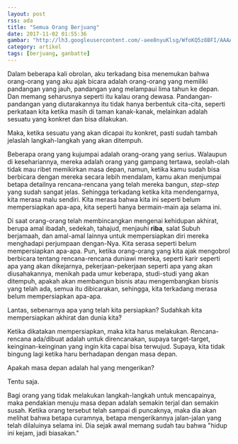 ```yaml
---
layout: post
rss: ada
title: "Semua Orang Berjuang"
date: 2017-11-02 01:55:36
gambar: "http://lh3.googleusercontent.com/-aee8nyuKlsg/WfoKQ5z8BFI/AAAAAAAACng/7fgbhW8R0VUZhr8--NsJ8TQxueHzJT6MQCLcBGAs/s900/ganbatte.jpg"
category: artikel
tags: [berjuang, ganbatte]
---
```


Dalam beberapa kali obrolan, aku terkadang bisa menemukan bahwa orang-orang yang aku ajak bicara adalah orang-orang yang memiliki pandangan yang jauh, pandangan yang melampaui lima tahun ke depan. Dan memang seharusnya seperti itu kalau orang dewasa. Pandangan-pandangan yang diutarakannya itu tidak hanya berbentuk cita-cita, seperti perkataan kita ketika masih di taman kanak-kanak, melainkan adalah sesuatu yang konkret dan bisa dilakukan.

Maka, ketika sesuatu yang akan dicapai itu konkret, pasti sudah tambah jelaslah langkah-langkah yang akan ditempuh.

Beberapa orang yang kujumpai adalah orang-orang yang serius. Walaupun di kesehariannya, mereka adalah orang yang gampang tertawa, seolah-olah tidak mau ribet memikirkan masa depan, namun, ketika kamu sudah bisa berbicara dengan mereka secara lebih mendalam, kamu akan menjumpai betapa detailnya rencana-rencana yang telah mereka bangun, _step-step_ yang sudah sangat jelas. Sehingga terkadang ketika kita mendengarnya, kita merasa malu sendiri. Kita merasa bahwa kita ini seperti belum mempersiapkan apa-apa, kita seperti hanya bermain-main aja selama ini.

Di saat orang-orang telah membincangkan mengenai kehidupan akhirat, berupa amal ibadah, sedekah, tahajud, menjauhi __riba__, salat Subuh berjamaah, dan amal-amal lainnya untuk mempersiapkan diri mereka menghadapi perjumpaan dengan-Nya. Kita serasa seperti belum mempersiapkan apa-apa. Pun, ketika orang-orang yang kita ajak mengobrol berbicara tentang rencana-rencana duniawi mereka, seperti karir seperti apa yang akan dikejarnya, pekerjaan-pekerjaan seperti apa yang akan diusahakannya, menikah pada umur keberapa, studi-studi yang akan ditempuh, apakah akan membangun bisnis atau mengembangkan bisnis yang telah ada, semua itu dibicarakan, sehingga, kita terkadang merasa belum mempersiapkan apa-apa.

Lantas, sebenarnya apa yang telah kita persiapkan? Sudahkah kita mempersiapkan akhirat dan dunia kita?

Ketika dikatakan mempersiapkan, maka kita harus melakukan. Rencana-rencana ada/dibuat adalah untuk direncanakan, supaya target-target, keinginan-keinginan yang ingin kita capai bisa terwujud. Supaya, kita tidak bingung lagi ketika haru berhadapan dengan masa depan.

Apakah masa depan adalah hal yang mengerikan?

Tentu saja.

Bagi orang yang tidak melakukan langkah-langkah untuk mencapainya, maka pendakian menuju masa depan adalah semakin terjal dan semakin susah. Ketika orang tersebut telah sampai di puncaknya, maka dia akan melihat bahwa betapa curamnya, betapa mengerikannya jalan-jalan yang telah dilaluinya selama ini. Dia sejak awal memang sudah tau bahwa "hidup ini kejam, jadi biasakan."